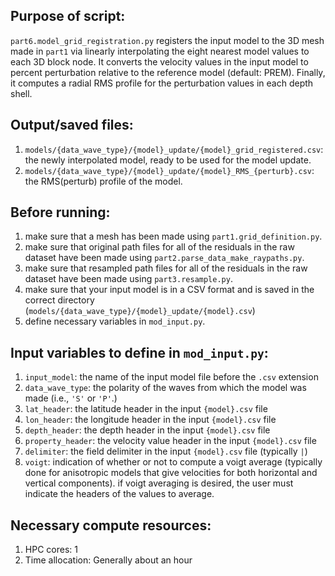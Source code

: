 ## Purpose of script:
`part6.model_grid_registration.py` registers the input model to the 3D mesh made in `part1` via linearly interpolating the eight nearest model values to each 3D block node. It converts the velocity values in the input model to percent perturbation relative to the reference model (default: PREM). Finally, it computes a radial RMS profile for the perturbation values in each depth shell.


## Output/saved files:
1. `models/{data_wave_type}/{model}_update/{model}_grid_registered.csv`: the newly interpolated model, ready to be used for the model update.
2. `models/{data_wave_type}/{model}_update/{model}_RMS_{perturb}.csv`: the RMS(perturb) profile of the model.


## Before running:
1. make sure that a mesh has been made using `part1.grid_definition.py`.
2. make sure that original path files for all of the residuals in the raw dataset have been made using `part2.parse_data_make_raypaths.py`.
3. make sure that resampled path files for all of the residuals in the raw dataset have been made using `part3.resample.py`.
4. make sure that your input model is in a CSV format and is saved in the correct directory (`models/{data_wave_type}/{model}_update/{model}.csv`)
5. define necessary variables in `mod_input.py`.


## Input variables to define in `mod_input.py`: 
1. `input_model`: the name of the input model file before the `.csv` extension
2. `data_wave_type`: the polarity of the waves from which the model was made (i.e., `'S'` or `'P'`.)
3. `lat_header`: the latitude header in the input `{model}.csv` file
4. `lon_header`: the longitude header in the input `{model}.csv` file
5. `depth_header`: the depth header in the input `{model}.csv` file
6. `property_header`: the velocity value header in the input `{model}.csv` file
7. `delimiter`: the field delimiter in the input `{model}.csv` file (typically `|`)
8. `voigt`: indication of whether or not to compute a voigt average (typically done for anisotropic models that give velocities for both horizontal and vertical components). if voigt averaging is desired, the user must indicate the headers of the values to average.


## Necessary compute resources:
1. HPC cores: 1
2. Time allocation: Generally about an hour